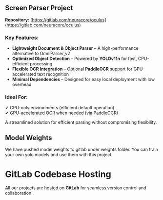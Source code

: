 ## Screen Parser Project  
**Repository:** [https://gitlab.com/neuracore/oculus](https://gitlab.com/neuracore/oculus)  

### Key Features:  
- **Lightweight Document & Object Parser** – A high-performance alternative to OmniParser_v2  
- **Optimized Object Detection** – Powered by **YOLOv11n** for fast, CPU-efficient processing
- **Flexible OCR Integration** – Optional **PaddleOCR** support for GPU-accelerated text recognition  
- **Minimal Dependencies** – Designed for easy local deployment with low overhead  

### Ideal For:  
✔ CPU-only environments (efficient default operation)  
✔ GPU-accelerated OCR when needed (via PaddleOCR)  

A streamlined solution for efficient parsing without compromising flexibility.

## Model Weights
We have pushed model weights to gitlab under weights folder. You can train your own yolo models and use them with this project.

# GitLab Codebase Hosting  
All our projects are hosted on **GitLab** for seamless version control and collaboration.  
